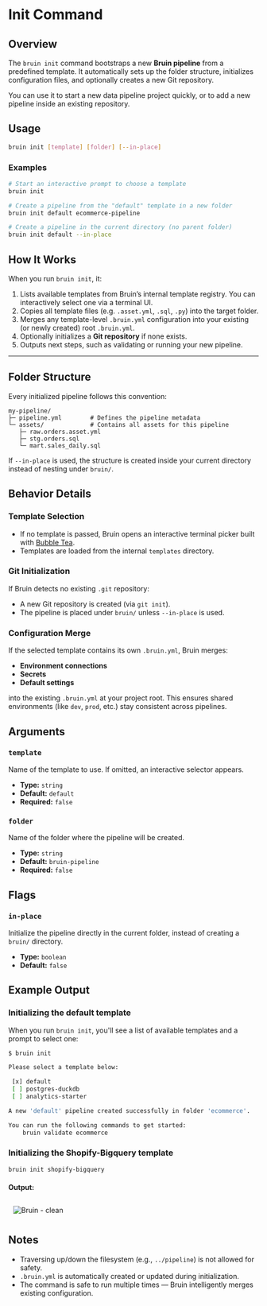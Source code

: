 # Init Command

## Overview

The `bruin init` command bootstraps a new **Bruin pipeline** from a predefined template.
It automatically sets up the folder structure, initializes configuration files, and optionally creates a new Git repository.

You can use it to start a new data pipeline project quickly, or to add a new pipeline inside an existing repository.

## Usage

```bash
bruin init [template] [folder] [--in-place]
```

### Examples

```bash
# Start an interactive prompt to choose a template
bruin init

# Create a pipeline from the "default" template in a new folder
bruin init default ecommerce-pipeline

# Create a pipeline in the current directory (no parent folder)
bruin init default --in-place
```

## How It Works

When you run `bruin init`, it:

1. Lists available templates from Bruin’s internal template registry.
   You can interactively select one via a terminal UI.
2. Copies all template files (e.g. `.asset.yml`, `.sql`, `.py`) into the target folder.
3. Merges any template-level `.bruin.yml` configuration into your existing (or newly created) root `.bruin.yml`.
4. Optionally initializes a **Git repository** if none exists.
5. Outputs next steps, such as validating or running your new pipeline.

---

## Folder Structure

Every initialized pipeline follows this convention:

```
my-pipeline/
├─ pipeline.yml        # Defines the pipeline metadata
└─ assets/             # Contains all assets for this pipeline
   ├─ raw.orders.asset.yml
   ├─ stg.orders.sql
   └─ mart.sales_daily.sql
```

If `--in-place` is used, the structure is created inside your current directory instead of nesting under `bruin/`.

## Behavior Details

### Template Selection

* If no template is passed, Bruin opens an interactive terminal picker built with [Bubble Tea](https://github.com/charmbracelet/bubbletea).
* Templates are loaded from the internal `templates` directory.

### Git Initialization

If Bruin detects no existing `.git` repository:

* A new Git repository is created (via `git init`).
* The pipeline is placed under `bruin/` unless `--in-place` is used.

### Configuration Merge

If the selected template contains its own `.bruin.yml`, Bruin merges:

* **Environment connections**
* **Secrets**
* **Default settings**

into the existing `.bruin.yml` at your project root.
This ensures shared environments (like `dev`, `prod`, etc.) stay consistent across pipelines.


## Arguments

### `template`

Name of the template to use. If omitted, an interactive selector appears.

- **Type:** `string`
- **Default:** `default`
- **Required:** `false`

### `folder`

Name of the folder where the pipeline will be created.

- **Type:** `string`
- **Default:** `bruin-pipeline`
- **Required:** `false`

## Flags

### `in-place`

Initialize the pipeline directly in the current folder, instead of creating a `bruin/` directory.

- **Type:** `boolean`
- **Default:** `false`

## Example Output

### Initializing the default template

When you run `bruin init`, you'll see a list of available templates and a prompt to select one:

```bash
$ bruin init

Please select a template below:

 [x] default
 [ ] postgres-duckdb
 [ ] analytics-starter

A new 'default' pipeline created successfully in folder 'ecommerce'.

You can run the following commands to get started:
    bruin validate ecommerce
```

### Initializing the Shopify-Bigquery template

``` bash
bruin init shopify-bigquery
```
#### Output:


<img alt="Bruin - clean" src="/init.gif" style="margin: 10px;" />


## Notes

* Traversing up/down the filesystem (e.g., `../pipeline`) is not allowed for safety.
* `.bruin.yml` is automatically created or updated during initialization.
* The command is safe to run multiple times — Bruin intelligently merges existing configuration.